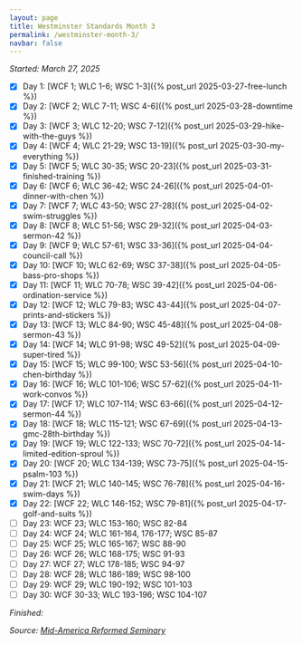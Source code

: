 ```yaml
---
layout: page
title: Westminster Standards Month 3
permalink: /westminster-month-3/
navbar: false
---
```


*Started: March 27, 2025*

- [x] Day 1: [WCF 1; WLC 1-6; WSC 1-3]({% post_url 2025-03-27-free-lunch %})
- [x] Day 2: [WCF 2; WLC 7-11; WSC 4-6]({% post_url 2025-03-28-downtime %})
- [x] Day 3: [WCF 3; WLC 12-20; WSC 7-12]({% post_url 2025-03-29-hike-with-the-guys %})
- [x] Day 4: [WCF 4; WLC 21-29; WSC 13-19]({% post_url 2025-03-30-my-everything %})
- [x] Day 5: [WCF 5; WLC 30-35; WSC 20-23]({% post_url 2025-03-31-finished-training %})
- [x] Day 6: [WCF 6; WLC 36-42; WSC 24-26]({% post_url 2025-04-01-dinner-with-chen %})
- [x] Day 7: [WCF 7; WLC 43-50; WSC 27-28]({% post_url 2025-04-02-swim-struggles %})
- [x] Day 8: [WCF 8; WLC 51-56; WSC 29-32]({% post_url 2025-04-03-sermon-42 %})
- [x] Day 9: [WCF 9; WLC 57-61; WSC 33-36]({% post_url 2025-04-04-council-call %})
- [x] Day 10: [WCF 10; WLC 62-69; WSC 37-38]({% post_url 2025-04-05-bass-pro-shops %})
- [x] Day 11: [WCF 11; WLC 70-78; WSC 39-42]({% post_url 2025-04-06-ordination-service %})
- [x] Day 12: [WCF 12; WLC 79-83; WSC 43-44]({% post_url 2025-04-07-prints-and-stickers %})
- [x] Day 13: [WCF 13; WLC 84-90; WSC 45-48]({% post_url 2025-04-08-sermon-43 %})
- [x] Day 14: [WCF 14; WLC 91-98; WSC 49-52]({% post_url 2025-04-09-super-tired %})
- [x] Day 15: [WCF 15; WLC 99-100; WSC 53-56]({% post_url 2025-04-10-chen-birthday %})
- [x] Day 16: [WCF 16; WLC 101-106; WSC 57-62]({% post_url 2025-04-11-work-convos %})
- [x] Day 17: [WCF 17; WLC 107-114; WSC 63-66]({% post_url 2025-04-12-sermon-44 %})
- [x] Day 18: [WCF 18; WLC 115-121; WSC 67-69]({% post_url 2025-04-13-gmc-28th-birthday %})
- [x] Day 19: [WCF 19; WLC 122-133; WSC 70-72]({% post_url 2025-04-14-limited-edition-sproul %})
- [x] Day 20: [WCF 20; WLC 134-139; WSC 73-75]({% post_url 2025-04-15-psalm-103 %})
- [x] Day 21: [WCF 21; WLC 140-145; WSC 76-78]({% post_url 2025-04-16-swim-days %})
- [x] Day 22: [WCF 22; WLC 146-152; WSC 79-81]({% post_url 2025-04-17-golf-and-suits %})
- [ ] Day 23: WCF 23; WLC 153-160; WSC 82-84
- [ ] Day 24: WCF 24; WLC 161-164, 176-177; WSC 85-87
- [ ] Day 25: WCF 25; WLC 165-167; WSC 88-90
- [ ] Day 26: WCF 26; WLC 168-175; WSC 91-93
- [ ] Day 27: WCF 27; WLC 178-185; WSC 94-97
- [ ] Day 28: WCF 28; WLC 186-189; WSC 98-100
- [ ] Day 29: WCF 29; WLC 190-192; WSC 101-103
- [ ] Day 30: WCF 30-33; WLC 193-196; WSC 104-107

*Finished:*

*Source:* [*Mid-America Reformed Seminary*](https://s3.us-west-1.amazonaws.com/blog.swang.cloud/reformed-standards-monthly.pdf)